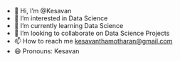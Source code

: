 - 👋 Hi, I’m @Kesavan
- 👀 I’m interested in Data Science
- 🌱 I’m currently learning Data Science
- 💞️ I’m looking to collaborate on Data Science Projects
- 📫 How to reach me kesavanthamotharan@gmail.com
- 😄 Pronouns: Kesavan

<!---
Nallandavar/Nallandavar is a ✨ special ✨ repository because its `README.md` (this file) appears on your GitHub profile.
You can click the Preview link to take a look at your changes.
--->
